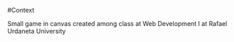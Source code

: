 #Context

Small game in canvas created among class at Web Development I at Rafael Urdaneta University
